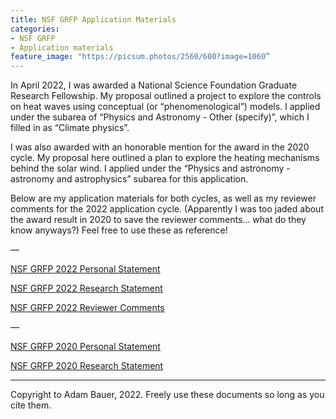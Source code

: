 ```yaml
---
title: NSF GRFP Application Materials
categories:
- NSF GRFP
- Application materials
feature_image: "https://picsum.photos/2560/600?image=1060”
---
```


In April 2022, I was awarded a National Science Foundation Graduate Research Fellowship. My proposal outlined a project to explore the controls on heat waves using conceptual (or “phenomenological”) models. I applied under the subarea of “Physics and Astronomy - Other (specify)”, which I filled in as “Climate physics”. 

I was also awarded with an honorable mention for the award in the 2020 cycle. My proposal here outlined a plan to explore the heating mechanisms behind the solar wind. I applied under the “Physics and astronomy - astronomy and astrophysics” subarea for this application. 

Below are my application materials for both cycles, as well as my reviewer comments for the 2022 application cycle. (Apparently I was too jaded about the award result in 2020 to save the reviewer comments… what do they know anyways?) Feel free to use these as reference! 

—

[NSF GRFP 2022 Personal Statement](/files/grfp/Bauer_PersonalStatement_2022)

[NSF GRFP 2022 Research Statement](/files/grfp/Bauer_ResearchStatement_2022)

[NSF GRFP 2022 Reviewer Comments](/files/grfp/Bauer_ReviewerComments_2022.pdf)

—

[NSF GRFP 2020 Personal Statement](/files/grfp/Bauer_PersonalStatement_2020.pdf)

[NSF GRFP 2020 Research Statement](/files/grfp/Bauer_ResearchStatement_2020.pdf)

---
Copyright to Adam Bauer, 2022. Freely use these documents so long as you cite them. 